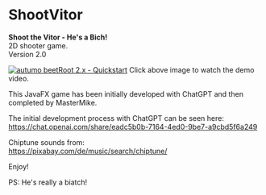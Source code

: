 # ShootVitor

**Shoot the Vitor - He's a Bich!**</br>
2D shooter game.</br>
Version 2.0

[![autumo beetRoot 2.x - Quickstart](https://i3.ytimg.com/vi/ZyrpuNFjb7Q/maxresdefault.jpg)](https://youtu.be/ZyrpuNFjb7Q)
Click above image to watch the demo video.

This JavaFX game has been initially developed with ChatGPT and
then completed by MasterMike.

The initial development process with ChatGPT can be seen here:</br>
https://chat.openai.com/share/eadc5b0b-7164-4ed0-9be7-a9cbd5f6a249

Chiptune sounds from:</br>
https://pixabay.com/de/music/search/chiptune/


Enjoy!


PS: He's really a biatch!
